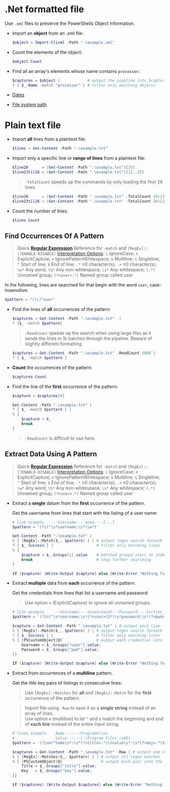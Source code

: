 # .Net formatted file

Use `.xml` files to preserve the PowerShells Object information.

- Import an **object** from an .xml file:

    ```powershell
    $object = Import-Clixml -Path ".\example.xml"
    ```

- Count the elements of the object:

    ```powershell
    $object.Count
    ```

- Find all an array's elements whose name contains `processor`:

    ```powershell
    $captures = $object |            # output the pipeline into $captures
    ? { $_.Name -match "processor" } # filter only matching objects
    ```

- [Dates](filesystem/Dates.md)
- [File system path](File%20system%20path.md)

# Plain text file

- Import **all** lines from a plaintext file:

    ```powershell
    $lines = Get-Content -Path ".\example.txt"
    ```

- Import only a specific line or **range of lines** from a plaintext file: 

    ```powershell
    $line26      = (Get-Content -Path ".\example.txt")[25]
    $line23til26 = (Get-Content -Path ".\example.txt")[22..25]
    ```

    > `-TotalCount` speeds up the commands by only loading the first 26 lines.

    ```powershell
    $line26      = (Get-Content -Path ".\example.txt" -TotalCount 26)[25]
    $line23til26 = (Get-Content -Path ".\example.txt" -TotalCount 26)[22..25]
    ```

- Count the number of lines:

    ```powershell
    $lines.Count
    ```

## Find Occurrences Of A Pattern

> Quick [**Regular Expression**](../Languages/Regular%20expressions.md) Reference for `-match` and `[RegEx]::`  
> `(?ENABLE-DISABLE)` [Interpretation Options](../Languages/Regular%20expressions.md#engine-interpretation-options):  `i` IgnoreCase;  `n` ExplicitCapture;  `x` IgnorePatternWhitespace;  `m` Multiline;  `s` Singleline;  
> `^` Start of line;  `$` End of line;  `.*` ≥0 character(s);  `.+` ≥0 character(s);  `\w*` Any word;  `\S*` Any non-whitespace;
> `\s*` Any whitespace;  `(.*)` Unnamed group;     `(?<user>.*)` Named group called user

In the following, lines are searched for that begin with the word `user`, case-insensitive:
```powershell
$pattern = "(?i)^user"
```

- Find the lines of **all** occurrences of the pattern:
    ```powershell
    $captures = Get-Content -Path ".\example.txt"  |
    ? {$_ -match $pattern}
    ```
    > `-ReadCount` speeds up the search when using large files as it sends the lines in 1k batches through the pipeline. Beware of slightly different formatting.
    ```powershell
    $captures = Get-Content -Path ".\example.txt" -ReadCount 1000 | 
    ? { $_ -match $pattern }
    ```


- **Count** the occurrences of the pattern:

    ```powershell
    $captures.Count
    ```

- Find the line of the **first** occurrence of the pattern:

    ```powershell
    $capture = $captures[0]
    ```

    ```powershell
    Get-Content -Path ".\example.txt" | 
    ? { $_ -match $pattern } | 
    % {
        $capture = $_
        break
    }
    ```

    > `-ReadCount` is difficult to use here.

## Extract Data Using A Pattern

> Quick [**Regular Expression**](../Languages/Regular%20expressions.md) Reference for `-match` and `[RegEx]::`  
> `(?ENABLE-DISABLE)` [Interpretation Options](../Languages/Regular%20expressions.md#engine-interpretation-options):  `i` IgnoreCase;  `n` ExplicitCapture;  `x` IgnorePatternWhitespace;  `m` Multiline;  `s` Singleline;  
> `^` Start of line;  `$` End of line;  `.*` ≥0 character(s);  `.+` ≥0 character(s);  `\w*` Any word;  `\S*` Any non-whitespace;
> `\s*` Any whitespace;  `(.*)` Unnamed group;     `(?<user>.*)` Named group called user

- Extract a **single** datum from the **first** occurrence of the pattern.

    Get the username from lines that start with the listing of a user name:

    ```powershell
    # line example   ···Username:···anna····[...] 
    $pattern = '(?i)^\s*username:\s*(\w*)'

    Get-Content -Path ".\example.txt" | 
    % { [RegEx]::Match($_, $pattern) } | # output regex search foreach line
    ? { $_.Success } |                   # filter only matching lines
    % {
        $capture = $_.Groups[1].value    # matched groups start at index 1
        break                            # stop further searching
    }

    if ($capture) {Write-Output $capture} else {Write-Error "Nothing found!"}
    ```

- Extract **multiple** data from **each** occurrence of the pattern.

    Get the credentials from lines that list a username and password:

    > Use option `n` (ExplicitCapture) to ignore all unnamed groups.

    ```powershell
    # line example    ···Username:···annaSchmidt···Password:···turtles_48··· 
    $pattern = '(?in)^\s*username:\s*(?<user>\S*)\s*password:\s*(?<pwd>\S*)\s*$'
    
    $capture = Get-Content -Path ".\example.txt" | # output each line
    % { [RegEx]::Match($_, $pattern) } | # output regex search foreach line
    ? { $_.Success } |                   # filter only matching lines
    % { [PSCustomObject]@{               # output each credential into the array
        Username = $_.Groups["user"].value;
        Password = $_.Groups["pwd"].value;
    }}

    if ($capture) {Write-Output $capture} else {Write-Error "Nothing found!"}
    ```

- Extract from occurrences of a **multiline** pattern.

    Get the title key pairs of listings in consecutive lines:

    > Use `[RegEx]::Matches` for **all** and `[RegEx]::Match` for the **first** occurrence of the pattern.

    > Import file using `-Raw` to save it as a **single string** instead of an array of lines.  
    > Use option `m` (multiline) to let `^` and `$` match the beginning and end of **each line** instead of the entire input string. 

    ```powershell
    # lines example    Name···:···ProgramFiles 
    #                  Value··:···C:\Program Files (x86)
    $pattern = '(?inm)^name\s*:\s*(?<title>.*)\nvalue\s*:\s*(?<key>.*)$'

    $captures = Get-Content -Path ".\example.txt" -Raw | # output one string 
    % { [RegEx]::Matches($_, $pattern) } | # output all regex matches
    % { [PSCustomObject]@{                 # output each pair into the array
        Title = $_.Groups["title"].value;
        Key   = $_.Groups["key"].value;
    }}

    if ($captures) {Write-Output $captures} else {Write-Error "Nothing found!"}
    ```
